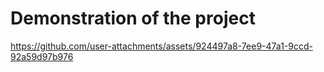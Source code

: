 # Demonstration of the project




https://github.com/user-attachments/assets/924497a8-7ee9-47a1-9ccd-92a59d97b976

